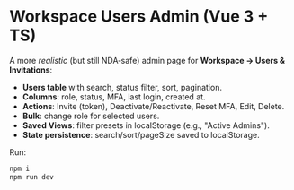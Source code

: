 # Workspace Users Admin (Vue 3 + TS)

A more *realistic* (but still NDA‑safe) admin page for **Workspace → Users & Invitations**:

- **Users table** with search, status filter, sort, pagination.
- **Columns**: role, status, MFA, last login, created at.
- **Actions**: Invite (token), Deactivate/Reactivate, Reset MFA, Edit, Delete.
- **Bulk**: change role for selected users.
- **Saved Views**: filter presets in localStorage (e.g., "Active Admins").
- **State persistence**: search/sort/pageSize saved to localStorage.

Run:

```bash
npm i
npm run dev
```
